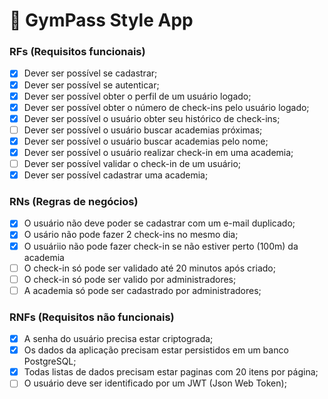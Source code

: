 # 💪 GymPass Style App

### RFs (Requisitos funcionais)

- [x] Dever ser possível se cadastrar;
- [x] Dever ser possível se autenticar;
- [x] Dever ser possível obter o perfil de um usuário logado;
- [x] Dever ser possível obter o número de check-ins pelo usuário logado;
- [x] Dever ser possível o usuário obter seu histórico de check-ins;
- [ ] Dever ser possível o usuário buscar academias próximas;
- [x] Dever ser possível o usuário buscar academias pelo nome;
- [x] Dever ser possível o usuário realizar check-in em uma academia;
- [ ] Dever ser possível validar o check-in de um usuário;
- [x] Dever ser possível cadastrar uma academia;

### RNs (Regras de negócios)

- [x] O usuário não deve poder se cadastrar com um e-mail duplicado;
- [x] O usário não pode fazer 2 check-ins no mesmo dia;
- [x] O usuáriio não pode fazer check-in se não estiver perto (100m) da academia
- [ ] O check-in só pode ser validado até 20 minutos após criado;
- [ ] O check-in só pode ser valido por administradores;
- [ ] A academia só pode ser cadastrado por administradores;

### RNFs (Requisitos não funcionais)

- [x] A senha do usuário precisa estar criptograda;
- [x] Os dados da aplicação precisam estar persistidos em um banco PostgreSQL;
- [x] Todas listas de dados precisam estar paginas com 20 itens por página;
- [ ] O usuário deve ser identificado por um JWT (Json Web Token);
